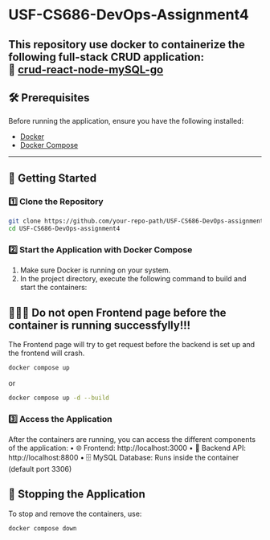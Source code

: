 # **USF-CS686-DevOps-Assignment4**
This repository use docker to containerize the following full-stack CRUD application:  
🔗 [crud-react-node-mySQL-go](https://github.com/Norbert305/crud-react-node-mySQL-go)
---
## **🛠 Prerequisites**
Before running the application, ensure you have the following installed:  
- [Docker](https://www.docker.com/)  
- [Docker Compose](https://docs.docker.com/compose/install/)  
---
## **🚀 Getting Started**
### **1️⃣ Clone the Repository**
```bash
git clone https://github.com/your-repo-path/USF-CS686-DevOps-assignment4.git
cd USF-CS686-DevOps-assignment4
```
### **2️⃣ Start the Application with Docker Compose**
1.	Make sure Docker is running on your system.
2.	In the project directory, execute the following command to build and start the containers:
## 🛑🛑🛑  Do not open Frontend page before the container is running successfylly!!!
The Frontend page will try to get request before the backend is set up and the frontend will crash.
 ```bash
docker compose up
```
or
 ```bash
docker compose up -d --build
```
### **3️⃣ Access the Application**
After the containers are running, you can access the different components of the application:
	•	🌐 Frontend: http://localhost:3000
	•	🔗 Backend API: http://localhost:8800
	•	🗄 MySQL Database: Runs inside the container (default port 3306)
## 🛑 Stopping the Application
To stop and remove the containers, use:
 ```bash
docker compose down
```
